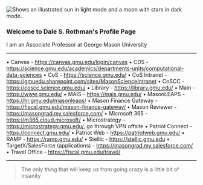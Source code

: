 <picture>
  <source media="(prefers-color-scheme: dark)" srcset="https://user-images.githubusercontent.com/25423296/163456776-7f95b81a-f1ed-45f7-b7ab-8fa810d529fa.png">
  <source media="(prefers-color-scheme: light)" srcset="https://user-images.githubusercontent.com/25423296/163456779-a8556205-d0a5-45e2-ac17-42d089e3c3f8.png">
  <img alt="Shows an illustrated sun in light mode and a moon with stars in dark mode." src="https://user-images.githubusercontent.com/25423296/163456779-a8556205-d0a5-45e2-ac17-42d089e3c3f8.png">
</picture>

### Welcome to Dale S. Rothman's Profile Page
I am an Associate Professor at George Mason University

---
• Canvas - https://canvas.gmu.edu/login/canvas
• CDS - https://science.gmu.edu/academics/departments-units/computational-data-sciences
• CoS - https://science.gmu.edu/
• CoS Intranet - https://gmuedu.sharepoint.com/sites/MasonScienceIntranet
• CoSCC - https://coscc.science.gmu.edu/
• Library - https://library.gmu.edu/
• Main - https://www.gmu.edu/
• MAIS - https://mais.gmu.edu/
• MasonLEAPS - https://hr.gmu.edu/masonleaps/
• Mason Finance Gateway - https://fiscal.gmu.edu/mason-finance-gateway/
• Mason Reviewer - https://masongrad.my.salesforce.com/
• Microsoft 365 - https://m365.cloud.microsoft/
• Microstrategy - https://microstrategy.gmu.edu/, go through VPN offsite
• Patriot Connect - https://connect.gmu.edu/
• Patriot Web - https://patriotweb.gmu.edu/
• RAMP - https://ramp.gmu.edu/
• Stellic - https://stellic.gmu.edu
• TargetX/SalesForce (applications) - https://masongrad.my.salesforce.com/
• Travel Office - https://fiscal.gmu.edu/travel/

---
> The only thing that will keep us from going crazy is a little bit of insanity

<!--
**daler6/daler6** is a ✨ _special_ ✨ repository because its `README.md` (this file) appears on your GitHub profile.

Here are some ideas to get you started:

- 🔭 I’m currently working on ...
- 🌱 I’m currently learning ...
- 👯 I’m looking to collaborate on ...
- 🤔 I’m looking for help with ...
- 💬 Ask me about ...
- 📫 How to reach me: ...
- 😄 Pronouns: ...
- ⚡ Fun fact: ...
-->
